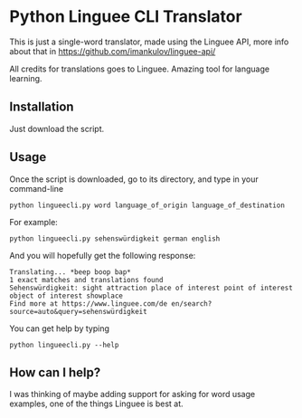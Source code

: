 # Python Linguee CLI Translator
This is just a single-word translator, made using the Linguee API, more info about that in https://github.com/imankulov/linguee-api/

All credits for translations goes to Linguee. Amazing tool for language learning.

## Installation
Just download the script.

## Usage
Once the script is downloaded, go to its directory, and type in your command-line

```
python lingueecli.py word language_of_origin language_of_destination
```

For example:
```
python lingueecli.py sehenswürdigkeit german english
```

And you will hopefully get the following response:

```
Translating... *beep boop bap*
1 exact matches and translations found
Sehenswürdigkeit: sight attraction place of interest point of interest object of interest showplace 
Find more at https://www.linguee.com/de en/search?source=auto&query=sehenswürdigkeit
```

You can get help by typing

```
python lingueecli.py --help
```

## How can I help?
I was thinking of maybe adding support for asking for word usage examples, one of the things Linguee is best at.